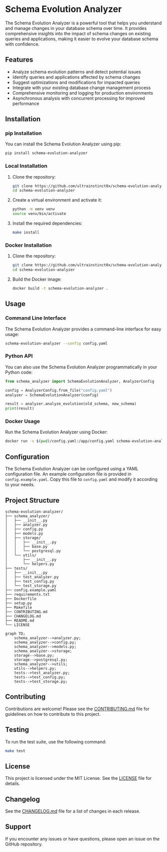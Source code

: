 # Schema Evolution Analyzer

The Schema Evolution Analyzer is a powerful tool that helps you understand and manage changes in your database schema over time. It provides comprehensive insights into the impact of schema changes on existing queries and applications, making it easier to evolve your database schema with confidence.

## Features

- Analyze schema evolution patterns and detect potential issues
- Identify queries and applications affected by schema changes
- Suggest optimizations and modifications for impacted queries
- Integrate with your existing database change management process
- Comprehensive monitoring and logging for production environments
- Asynchronous analysis with concurrent processing for improved performance

## Installation

### pip Installation

You can install the Schema Evolution Analyzer using pip:

```bash
pip install schema-evolution-analyzer
```

### Local Installation

1. Clone the repository:

   ```bash
   git clone https://github.com/ultrainstinct0x/schema-evolution-analyzer.git
   cd schema-evolution-analyzer
   ```

2. Create a virtual environment and activate it:

   ```bash
   python -m venv venv
   source venv/bin/activate
   ```

3. Install the required dependencies:

   ```bash
   make install
   ```

### Docker Installation

1. Clone the repository:

   ```bash
   git clone https://github.com/ultrainstinct0x/schema-evolution-analyzer.git
   cd schema-evolution-analyzer
   ```

2. Build the Docker image:

   ```bash
   docker build -t schema-evolution-analyzer .
   ```

## Usage

### Command Line Interface

The Schema Evolution Analyzer provides a command-line interface for easy usage:

```bash
schema-evolution-analyzer --config config.yaml
```

### Python API

You can also use the Schema Evolution Analyzer programmatically in your Python code:

```python
from schema_analyzer import SchemaEvolutionAnalyzer, AnalyzerConfig

config = AnalyzerConfig.from_file("config.yaml")
analyzer = SchemaEvolutionAnalyzer(config)

result = analyzer.analyze_evolution(old_schema, new_schema)
print(result)
```

### Docker Usage

Run the Schema Evolution Analyzer using Docker:

```bash
docker run -v $(pwd)/config.yaml:/app/config.yaml schema-evolution-analyzer
```

## Configuration

The Schema Evolution Analyzer can be configured using a YAML configuration file. An example configuration file is provided in `config.example.yaml`. Copy this file to `config.yaml` and modify it according to your needs.

## Project Structure

```
schema-evolution-analyzer/
├── schema_analyzer/
│   ├── __init__.py
│   ├── analyzer.py
│   ├── config.py
│   ├── models.py
│   ├── storage/
│   │   ├── __init__.py
│   │   ├── base.py
│   │   └── postgresql.py
│   └── utils/
│       ├── __init__.py
│       └── helpers.py
├── tests/
│   ├── __init__.py
│   ├── test_analyzer.py
│   ├── test_config.py
│   └── test_storage.py
├── config.example.yaml
├── requirements.txt
├── Dockerfile
├── setup.py
├── Makefile
├── CONTRIBUTING.md
├── CHANGELOG.md
├── README.md
└── LICENSE
```

```mermaid
graph TD;
    schema_analyzer-->analyzer.py;
    schema_analyzer-->config.py;
    schema_analyzer-->models.py;
    schema_analyzer-->storage;
    storage-->base.py;
    storage-->postgresql.py;
    schema_analyzer-->utils;
    utils-->helpers.py;
    tests-->test_analyzer.py;
    tests-->test_config.py;
    tests-->test_storage.py;
```

## Contributing

Contributions are welcome! Please see the [CONTRIBUTING.md](CONTRIBUTING.md) file for guidelines on how to contribute to this project.

## Testing

To run the test suite, use the following command:

```bash
make test
```

## License

This project is licensed under the MIT License. See the [LICENSE](LICENSE) file for details.

## Changelog

See the [CHANGELOG.md](CHANGELOG.md) file for a list of changes in each release.

## Support

If you encounter any issues or have questions, please open an issue on the GitHub repository.